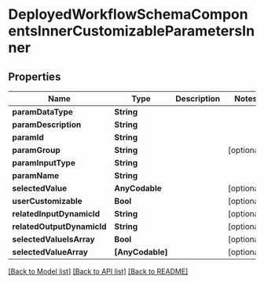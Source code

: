 # DeployedWorkflowSchemaComponentsInnerCustomizableParametersInner

## Properties
Name | Type | Description | Notes
------------ | ------------- | ------------- | -------------
**paramDataType** | **String** |  | 
**paramDescription** | **String** |  | 
**paramId** | **String** |  | 
**paramGroup** | **String** |  | [optional] 
**paramInputType** | **String** |  | 
**paramName** | **String** |  | 
**selectedValue** | **AnyCodable** |  | [optional] 
**userCustomizable** | **Bool** |  | [optional] 
**relatedInputDynamicId** | **String** |  | [optional] 
**relatedOutputDynamicId** | **String** |  | [optional] 
**selectedValueIsArray** | **Bool** |  | [optional] 
**selectedValueArray** | **[AnyCodable]** |  | [optional] 

[[Back to Model list]](../README.md#documentation-for-models) [[Back to API list]](../README.md#documentation-for-api-endpoints) [[Back to README]](../README.md)


